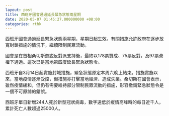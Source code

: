 ```yaml
---
layout: post
title: 西班牙國會通過延長緊急狀態兩星期
date: 2020-05-07 01:45:27.000000000 +08:00
categories: rthk
---
```


西班牙國會通過延長緊急狀態兩星期，星期日起生效。有關措施允許政府在逐步放寬封鎖措施的情況下，繼續限制民眾流動。

國會是在首相桑切斯遊説反對派支持後，最終以178票贊成、75票反對，及97票棄權下通過。這次已是當地第四度延長緊急狀態令。

西班牙自3月14日起實施封城措施，緊急狀態原定本周六晚上結束。措施實施以來，當地疫情逐漸受控，但措施亦打擊當地經濟、造成失業。桑切斯在國會表示，雖然疫情緩和，但仍有需要維持部分限制民眾流動的措施，形容撤銷緊急狀態令是一個不可原諒的錯誤。

西班牙單日新增244人死於新型冠狀病毒，數字遠低於疫情高峰時的每日近千人，累計死亡人數超過25000人。
